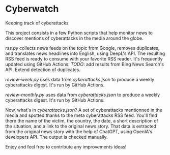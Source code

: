 # Cyberwatch
Keeping track of cyberattacks

This project consists in a few Python scripts that help monitor news to discover mentions of cyberattacks in the media around the globe. 

*rss.py* collects news feeds on the topic from Google, removes duplicates, and translates news headlines into English, using DeepL's API.
The resulting RSS feed is ready to consume with your favorite RSS reader. It's frequently updated using GitHub Actions. 
*TODO*: add results from Bing News Search's API. Extend detection of duplicates.

*review-week.py* uses data from *cyberattacks.json* to produce a weekly cyberattacks digest. It's run by GitHub Actions. 

*review-monthly.py* uses data from *cyberattacks.json* to produce a weekly cyberattacks digest. It's run by GitHub Actions.

Now, what's in *cyberattacks.json*?
A set of cyberattacks mentionned in the media and spotted thanks to the meta cyberattacks RSS feed. 
You'll find there the name of the victim, the country, the date, a short description of the situation, and a link to the original news story. 
That data is extracted from the original news story with the help of ChatGPT, using OpenIA's developers API. 
The output is checked manually.

Enjoy and feel free to contribute any improvements ideas!
